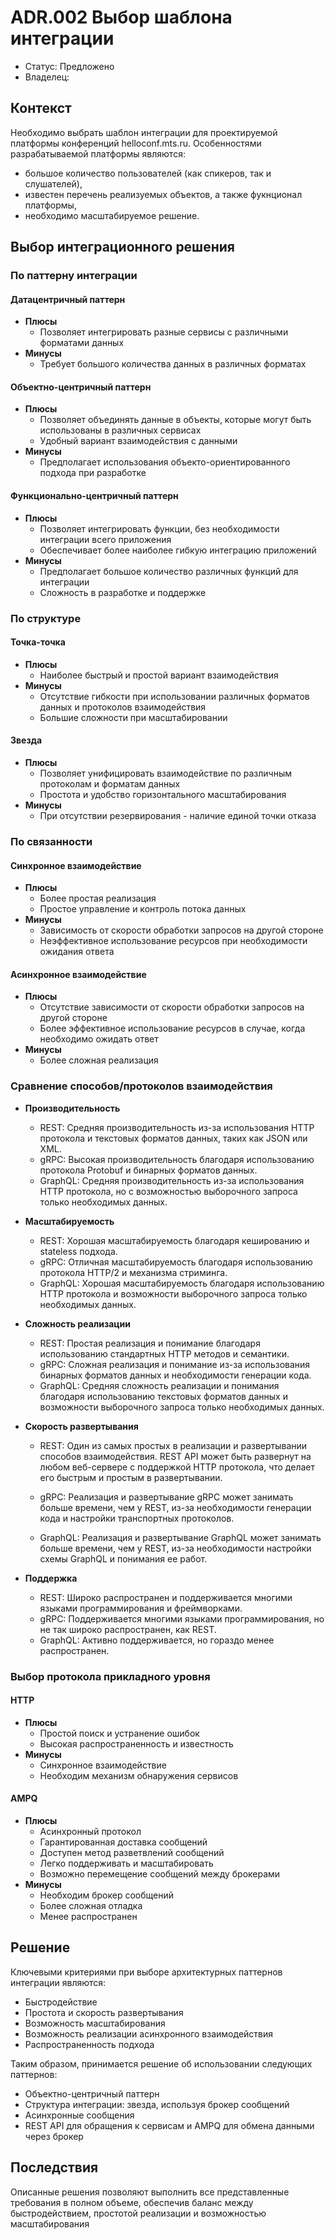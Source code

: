 # ADR.002 Выбор шаблона интеграции
<!-- Название ADR состоит из [ADR.###] [Коротко суть принятого решения] -->

* Статус: Предложено
* Владелец: 

## Контекст
<!-- Описание проблемы, требующей решения, причин, побудивших принять решение, ограничений, действовавших на момент принятия решения -->
Необходимо выбрать шаблон интеграции для проектируемой платформы конференций helloconf.mts.ru. Особенностями разрабатываемой платформы являются:
* большое количество пользователей (как спикеров, так и слушателей),
* известен перечень реализуемых объектов, а также фукнционал платформы,
* необходимо масштабируемое решение.

## Выбор интеграционного решения
<!-- Описание рассмотренных вариантов c их плюсами и минусами -->

### По паттерну интеграции
#### Датацентричный паттерн
* **Плюсы**
  * Позволяет интегрировать разные сервисы с различными форматами данных
* **Минусы**
  * Требует большого количества данных в различных форматах

#### Объектно-центричный паттерн
* **Плюсы**
  * Позволяет объединять данные в объекты, которые могут быть использованы в различных сервисах
  * Удобный вариант взаимодействия с данными
* **Минусы**
  * Предполагает использования объекто-ориентированного подхода при разработке

#### Функционально-центричный паттерн
* **Плюсы**
  * Позволяет интегрировать функции, без необходимости интеграции всего приложения
  * Обеспечивает более наиболее гибкую интеграцию приложений
* **Минусы**
  * Предполагает большое количество различных функций для интеграции
  * Сложность в разработке и поддержке

### По структуре
#### Точка-точка
* **Плюсы**
  * Наиболее быстрый и простой вариант взаимодействия
* **Минусы**
  * Отсутствие гибкости при использовании различных форматов данных и протоколов взаимодействия
  * Большие сложности при масштабировании

#### Звезда
* **Плюсы**
  * Позволяет унифицировать взаимодействие по различным протоколам и форматам данных
  * Простота и удобство горизонтального масштабирования
* **Минусы**
  * При отсутствии резервирования - наличие единой точки отказа

### По связанности
#### Синхронное взаимодействие
* **Плюсы**
  * Более простая реализация
  * Простое управление и контроль потока данных
* **Минусы**
  * Зависимость от скорости обработки запросов на другой стороне
  * Неэффективное использование ресурсов при необходимости ожидания ответа

#### Асинхронное взаимодействие
* **Плюсы**
  * Отсутствие зависимости от скорости обработки запросов на другой стороне
  * Более эффективное использование ресурсов в случае, когда необходимо ожидать ответ
* **Минусы**
  * Более сложная реализация

### Сравнение способов/протоколов взаимодействия
* **Производительность**
  * REST: Средняя производительность из-за использования HTTP протокола и текстовых форматов данных, таких как JSON или XML.
  * gRPC: Высокая производительность благодаря использованию протокола Protobuf и бинарных форматов данных.
  * GraphQL: Средняя производительность из-за использования HTTP протокола, но с возможностью выборочного запроса только необходимых данных.

* **Масштабируемость**
  * REST: Хорошая масштабируемость благодаря кешированию и stateless подхода.
  * gRPC: Отличная масштабируемость благодаря использованию протокола HTTP/2 и механизма стриминга.
  * GraphQL: Хорошая масштабируемость благодаря использованию HTTP протокола и возможности выборочного запроса только необходимых данных.

* **Сложность реализации**
  * REST: Простая реализация и понимание благодаря использованию стандартных HTTP методов и семантики.
  * gRPC: Сложная реализация и понимание из-за использования бинарных форматов данных и необходимости генерации кода.
  * GraphQL: Средняя сложность реализации и понимания благодаря использованию текстовых форматов данных и возможности выборочного запроса только необходимых данных.

* **Скорость развертывания**
   * REST: Один из самых простых в реализации и развертывании способов взаимодействия. REST API может быть развернут на любом веб-сервере с поддержкой HTTP протокола, что делает его быстрым и простым в развертывании. 

   * gRPC: Реализация и развертывание gRPC может занимать больше времени, чем у REST, из-за необходимости генерации кода и настройки транспортных протоколов.

   * GraphQL: Реализация и развертывание GraphQL может занимать больше времени, чем у REST, из-за необходимости настройки схемы GraphQL и понимания ее работ.

* **Поддержка**
  * REST: Широко распространен и поддерживается многими языками программирования и фреймворками.
  * gRPC: Поддерживается многими языками программирования, но не так широко распространен, как REST.
  * GraphQL: Активно поддерживается, но гораздо менее распространен.

### Выбор протокола прикладного уровня
#### HTTP
* **Плюсы**
  * Простой поиск и устранение ошибок
  * Высокая распространенность и известность
* **Минусы**
  * Синхронное взаимодействие
  * Необходим механизм обнаружения сервисов

#### AMPQ
* **Плюсы**
  * Асинхронный протокол
  * Гарантированная доставка сообщений
  * Доступен метод разветвлений сообщений
  * Легко поддерживать и масштабировать
  * Возможно перемещение сообщений между брокерами
* **Минусы**
  * Необходим брокер сообщений
  * Более сложная отладка
  * Менее распространен


## Решение
<!-- Описание выбранного решения. Решение должно быть сформулировано чётко ("Мы используем...", "Мы не используем", а не "Желательно.." или "Предлагается..."). 
Должна быть понятна связь между решением и проблемой, почему выбрали именно это решение из вариантов -->
Ключевыми критериями при выборе архитектурных паттернов интеграции являются:
* Быстродействие
* Простота и скорость развертывания
* Возможность масштабирования
* Возможность реализации асинхронного взаимодействия
* Распространенность подхода

Таким образом, принимается решение об использовании следующих паттернов:
* Объектно-центричный паттерн
* Структура интеграции: звезда, используя брокер сообщений
* Асинхронные сообщения
* REST API для обращения к сервисам и AMPQ для обмена данными через брокер

## Последствия
<!-- Положительные и отрицательные последствия (trade-offs). Арх. решения, которые потребуется принять как следствие принятого решения. Если решение содержит риски, то описано, как с ними планируют поступить (за счет чего снижать, почему принять). -->
Описанные решения позволяют выполнить все представленные требования в полном объеме, обеспечив баланс между быстродействием, простотой реализации и возможностью масштабирования
